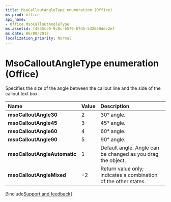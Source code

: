 ```yaml
---
title: MsoCalloutAngleType enumeration (Office)
ms.prod: office
api_name:
- Office.MsoCalloutAngleType
ms.assetid: f4535cc0-9c8c-6579-67d5-532650dec2ef
ms.date: 06/08/2017
localization_priority: Normal
---
```



# MsoCalloutAngleType enumeration (Office)

Specifies the size of the angle between the callout line and the side of the callout text box.



|Name|Value|Description|
|:-----|:-----|:-----|
|**msoCalloutAngle30**|2|30° angle.|
|**msoCalloutAngle45**|3|45° angle.|
|**msoCalloutAngle60**|4|60° angle.|
|**msoCalloutAngle90**|5|90° angle.|
|**msoCalloutAngleAutomatic**|1|Default angle. Angle can be changed as you drag the object.|
|**msoCalloutAngleMixed**|-2|Return value only; indicates a combination of the other states. |

[!include[Support and feedback](~/includes/feedback-boilerplate.md)]